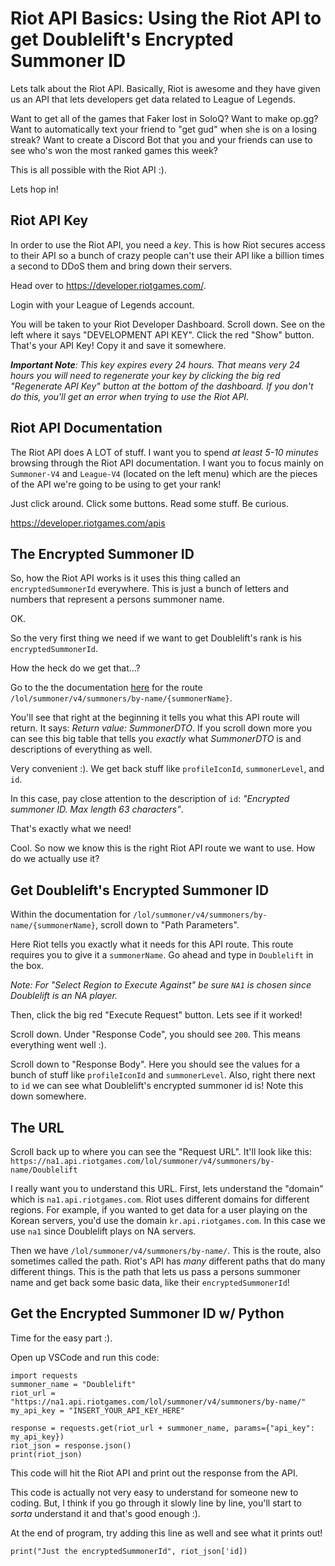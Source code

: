 # Riot API Basics: Using the Riot API to get Doublelift's Encrypted Summoner ID
Lets talk about the Riot API. Basically, Riot is awesome and they have given us an API that lets developers get data related to League of Legends.

Want to get all of the games that Faker lost in SoloQ? Want to make op.gg? Want to automatically text your friend to "get gud" when she is on a losing streak? Want to create a Discord Bot that you and your friends can use to see who's won the most ranked games this week?

This is all possible with the Riot API :).

Lets hop in!

## Riot API Key
In order to use the Riot API, you need a *key*. This is how Riot secures access to their API so a bunch of crazy people can't use their API like a billion times a second to DDoS them and bring down their servers.

Head over to https://developer.riotgames.com/.

Login with your League of Legends account.

You will be taken to your Riot Developer Dashboard. Scroll down. See on the left where it says "DEVELOPMENT API KEY". Click the red "Show" button. That's your API Key! Copy it and save it somewhere.

***Important Note**: This key expires every 24 hours. That means very 24 hours you will need to regenerate your key by clicking the big red "Regenerate API Key" button at the bottom of the dashboard. If you don't do this, you'll get an error when trying to use the Riot API.*

## Riot API Documentation
The Riot API does A LOT of stuff. I want you to spend *at least 5-10 minutes* browsing through the Riot API documentation. I want you to focus mainly on `Summoner-V4` and `League-V4` (located on the left menu) which are the pieces of the API we're going to be using to get your rank!

Just click around. Click some buttons. Read some stuff. Be curious.

https://developer.riotgames.com/apis

## The Encrypted Summoner ID
So, how the Riot API works is it uses this thing called an `encryptedSummonerId` everywhere. This is just a bunch of letters and numbers that represent a persons summoner name. 

OK.

So the very first thing we need if we want to get Doublelift's rank is his `encryptedSummonerId`.

How the heck do we get that...?

Go to the the documentation [here](https://developer.riotgames.com/apis#summoner-v4) for the route `/lol/summoner/v4/summoners/by-name/{summonerName}`. 

You'll see that right at the beginning it tells you what this API route will return. It says: *Return value: SummonerDTO*. If you scroll down more you can see this big table that tells you *exactly* what *SummonerDTO* is and descriptions of everything as well. 

Very convenient :). We get back stuff like `profileIconId`, `summonerLevel`, and `id`. 

In this case, pay close attention to the description of `id`: *"Encrypted summoner ID. Max length 63 characters"*. 

That's exactly what we need!

Cool. So now we know this is the right Riot API route we want to use. How do we actually use it?

## Get Doublelift's Encrypted Summoner ID
Within the documentation for `/lol/summoner/v4/summoners/by-name/{summonerName}`, scroll down to "Path Parameters". 

Here Riot tells you exactly what it needs for this API route. This route requires you to give it a `summonerName`. Go ahead and type in `Doublelift` in the box. 

*Note: For "Select Region to Execute Against" be sure `NA1` is chosen since Doublelift is an NA player.*

Then, click the big red "Execute Request" button. Lets see if it worked!

Scroll down. Under "Response Code", you should see `200`. This means everything went well :).

Scroll down to "Response Body". Here you should see the values for a bunch of stuff like `profileIconId` and `summonerLevel`. Also, right there next to `id` we can see what Doublelift's encrypted summoner id is! Note this down somewhere.


## The URL

Scroll back up to where you can see the "Request URL". It'll look like this:
`https://na1.api.riotgames.com/lol/summoner/v4/summoners/by-name/Doublelift`

I really want you to understand this URL. First, lets understand the "domain" which is `na1.api.riotgames.com`. Riot uses different domains for different regions. For example, if you wanted to get data for a user playing on the Korean servers, you'd use the domain `kr.api.riotgames.com`. In this case we use `na1` since Doublelift plays on NA servers. 

Then we have `/lol/summoner/v4/summoners/by-name/`. This is the route, also sometimes called the path. Riot's API has *many* different paths that do many different things. This is the path that lets us pass a persons summoner name and get back some basic data, like their `encryptedSummonerId`!

## Get the Encrypted Summoner ID w/ Python
Time for the easy part :).

Open up VSCode and run this code:

    import requests
    summoner_name = "Doublelift"
    riot_url = "https://na1.api.riotgames.com/lol/summoner/v4/summoners/by-name/"
    my_api_key = "INSERT_YOUR_API_KEY_HERE"

    response = requests.get(riot_url + summoner_name, params={"api_key": my_api_key})
    riot_json = response.json()
    print(riot_json)

This code will hit the Riot API and print out the response from the API.

This code is actually not very easy to understand for someone new to coding. But, I think if you go through it slowly line by line, you'll start to *sorta* understand it and that's good enough :).

At the end of program, try adding this line as well and see what it prints out!

    print("Just the encryptedSummonerId", riot_json['id])






